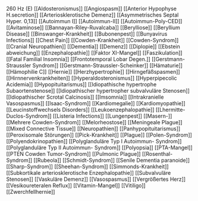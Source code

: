 260 Hz (E)
[[Aldosteronismus]]
[[Angiospasm]]
[[Anterior Hypophyse H.secretion]]
[[Arteriosklerotische Demenz]]
[[Asymmetrisches Septal Hyper. 0,13]]
[[Autoimmun I]]
[[Autoimmun-II]]
[[Autoimmun-Poly-CED]]
[[Avitaminose]]
[[Bannayan-Riley-Ruvalcaba]]
[[Berylliose]]
[[Beryllium Disease]]
[[Binswanger-Krankheit]]
[[Bubonenpest]]
[[Bunyavirus Infections]]
[[Chest Pain]]
[[Cowden-Krankheit]]
[[Cowden-Syndrom]]
[[Cranial Neuropathien]]
[[Dementia]]
[[Demenz]]
[[Diplopie]]
[[Ebstein abweichung]]
[[Enzephalopathie]]
[[Faktor XI-Mangel]]
[[Faszikulation]]
[[Fatal Familial Insomnia]]
[[Frontotemporal Lobar Degen.]]
[[Gerstmann-Straussler Syndrom]]
[[Gerstmann-Straussler-Scheinker]]
[[Hämaturie]]
[[Hämophilie C]]
[[Hernie]]
[[Herzhypertrophie]]
[[Hirngefäßspasmen]]
[[Hirnnervenkrankheiten]]
[[Hyperaldosteronismus]]
[[Hyperpipecolic Acidemia]]
[[Hypopituitarismus]]
[[Idiopathische hypertrophe Subaortenstenose]]
[[Idiopathischer hypertropher subvalvuläre Stenosen]]
[[Idiopathischer Scrotal Calcinosis]]
[[Imsomnia]]
[[Intrakranielle Vasospasmus]]
[[Isaac-Syndrom]]
[[Kardiomegalie]]
[[Kardiomyopathie]]
[[Leucinstoffwechsels Disorders]]
[[Leukoenzephalopathie]]
[[Lhermitte-Duclos-Syndrom]]
[[Listeria Infections]]
[[Lungenpest]]
[[Masern-]]
[[Mehrere Cowden-Syndrom]]
[[Melorheostose]]
[[Meningeale Plague]]
[[Mixed Connective Tissue]]
[[Neuropathien]]
[[Panhypopituitarismus]]
[[Peroxisomale Störungen]]
[[Pick-Krankheit]]
[[Plague]]
[[Polen-Syndrom]]
[[Polyendokrinopathien]]
[[Polyglanduläre Typ I Autoimmun- Syndrom]]
[[Polyglanduläre Typ II Autoimmun- Syndrom]]
[[Polyopsia]]
[[PTA-Mangel]]
[[PTEN Cowden Tumor-Syndrom]]
[[Pulmonic Plague]]
[[Rosenthal-Syndrom]]
[[Rubeola]]
[[Schmidt-Syndrom]]
[[Senile Dementia paranoide]]
[[Sharp-Syndrom]]
[[Sheehan-Syndrom]]
[[Simmonds-Krankheit]]
[[Subkortikale arteriosklerotische Enzephalopathie]]
[[Subvalvuläre Stenosen]]
[[Vaskuläre Demenz]]
[[Vasospasmus]]
[[Vergrößertes Herz]]
[[Vesikoureteralen Reflux]]
[[Vitamin-Mangel]]
[[Vitiligo]]
[[Zwerchfellhernie]]